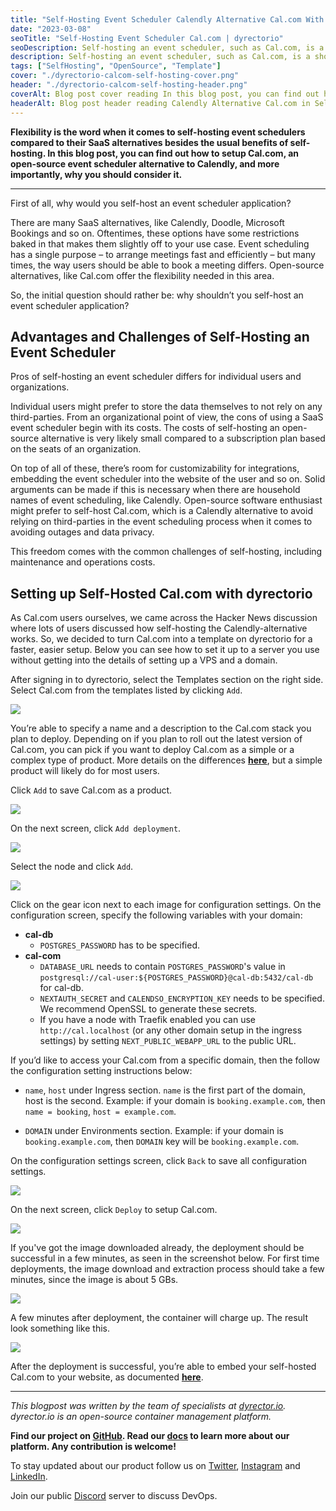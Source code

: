 ```yaml
---
title: "Self-Hosting Event Scheduler Calendly Alternative Cal.com With dyrectorio"
date: "2023-03-08"
seoTitle: "Self-Hosting Event Scheduler Cal.com | dyrectorio"
seoDescription: Self-hosting an event scheduler, such as Cal.com, is a shortcut towards flexibility. Learn how you can self-host the Calendly alternative.
description: Self-hosting an event scheduler, such as Cal.com, is a shortcut towards flexibility. Learn how you can self-host the Calendly alternative.
tags: ["SelfHosting", "OpenSource", "Template"]
cover: "./dyrectorio-calcom-self-hosting-cover.png"
header: "./dyrectorio-calcom-self-hosting-header.png"
coverAlt: Blog post cover reading In this blog post, you can find out how to setup Cal.com, an open-source vent scheduler alternative to Calendly, and more importantly, why you should consider it. Learn how you can set it up with dyrectorio.
headerAlt: Blog post header reading Calendly Alternative Cal.com in Self Hosted category.
---
```


**Flexibility is the word when it comes to self-hosting event schedulers compared to their SaaS alternatives besides the usual benefits of self-hosting. In this blog post, you can find out how to setup Cal.com, an open-source event scheduler alternative to Calendly, and more importantly, why you should consider it.**

---

First of all, why would you self-host an event scheduler application?

There are many SaaS alternatives, like Calendly, Doodle, Microsoft Bookings and so on. Oftentimes, these options have some restrictions baked in that makes them slightly off to your use case. Event scheduling has a single purpose – to arrange meetings fast and efficiently – but many times, the way users should be able to book a meeting differs. Open-source alternatives, like Cal.com offer the flexibility needed in this area.

So, the initial question should rather be: why shouldn’t you self-host an event scheduler application?

## Advantages and Challenges of Self-Hosting an Event Scheduler

Pros of self-hosting an event scheduler differs for individual users and organizations.

Individual users might prefer to store the data themselves to not rely on any third-parties. From an organizational point of view, the cons of using a SaaS event scheduler begin with its costs. The costs of self-hosting an open-source alternative is very likely small compared to a subscription plan based on the seats of an organization.

On top of all of these, there’s room for customizability for integrations, embedding the event scheduler into the website of the user and so on. Solid arguments can be made if this is necessary when there are household names of event scheduling, like Calendly. Open-source software enthusiast might prefer to self-host Cal.com, which is a Calendly alternative to avoid relying on third-parties in the event scheduling process when it comes to avoiding outages and data privacy.

This freedom comes with the common challenges of self-hosting, including maintenance and operations costs.

## Setting up Self-Hosted Cal.com with dyrectorio

As Cal.com users ourselves, we came across the Hacker News discussion where lots of users discussed how self-hosting the Calendly-alternative works. So, we decided to turn Cal.com into a template on dyrectorio for a faster, easier setup. Below you can see how to set it up to a server you use without getting into the details of setting up a VPS and a domain.

After signing in to dyrectorio, select the Templates section on the right side. Select Cal.com from the templates listed by clicking `Add`.

![](dyrectorio-cal-com-self-hosting-01.png)

You’re able to specify a name and a description to the Cal.com stack you plan to deploy. Depending on if you plan to roll out the latest version of Cal.com, you can pick if you want to deploy Cal.com as a simple or a complex type of product. More details on the differences **[here](https://docs.dyrector.io/tutorials/create-your-product)**, but a simple product will likely do for most users.

Click `Add` to save Cal.com as a product.

![](dyrectorio-cal-com-self-hosting-02.png)

On the next screen, click `Add deployment`.

![](dyrectorio-cal-com-self-hosting-03.png)

Select the node and click `Add`.

![](dyrectorio-cal-com-self-hosting-04.png)

Click on the gear icon next to each image for configuration settings. On the configuration screen, specify the following variables with your domain:

- **cal-db**
    - `POSTGRES_PASSWORD` has to be specified.
- **cal-com**
    - `DATABASE_URL` needs to contain `POSTGRES_PASSWORD`'s value in `postgresql://cal-user:${POSTGRES_PASSWORD}@cal-db:5432/cal-db` for cal-db.
    - `NEXTAUTH_SECRET` and `CALENDSO_ENCRYPTION_KEY` needs to be specified. We recommend OpenSSL to generate these secrets.
    - If you have a node with Traefik enabled you can use `http://cal.localhost` (or any other domain setup in the ingress settings) by setting `NEXT_PUBLIC_WEBAPP_URL` to the public URL.

If you’d like to access your Cal.com from a specific domain, then the follow the configuration setting instructions below: 

- `name`, `host` under Ingress section. `name` is the first part of the domain, host is the second. Example: if your domain is `booking.example.com`, then `name = booking`, `host = example.com`. 

- `DOMAIN` under Environments section. Example: if your domain is `booking.example.com`, then `DOMAIN` key will be `booking.example.com`. 

On the configuration settings screen, click `Back` to save all configuration settings.

![](dyrectorio-cal-com-self-hosting-06.png)

On the next screen, click `Deploy` to setup Cal.com.

![](dyrectorio-cal-com-self-hosting-07.png)

If you've got the image downloaded already, the deployment should be successful in a few minutes, as seen in the screenshot below. For first time deployments, the image download and extraction process should take a few minutes, since the image is about 5 GBs.

![](dyrectorio-cal-com-self-hosting-08.png)

A few minutes after deployment, the container will charge up. The result look something like this.

![](dyrectorio-cal-com-self-hosting-09.png)

After the deployment is successful, you’re able to embed your self-hosted Cal.com to your website, as documented **[here](https://developer.cal.com/embed/set-up-your-embed)**.

---

_This blogpost was written by the team of specialists at [dyrector.io](https://dyrector.io). dyrector.io is an open-source container management platform._

**Find our project on [GitHub](https://github.com/dyrector-io/dyrectorio/). Read our [docs](https://docs.dyrector.io/) to learn more about our platform. Any contribution is welcome!**

To stay updated about our product follow us on [Twitter](https://twitter.com/dyrectorio), [Instagram](https://www.instagram.com/dyrectorio/) and [LinkedIn](https://www.linkedin.com/company/dyrectorio/).

Join our public [Discord](https://discord.gg/hMyT9cbYFD) server to discuss DevOps.
